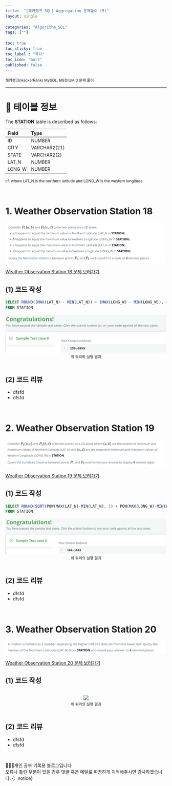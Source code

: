 ```yaml
---
title:  "[해커랭크 SQL] Aggregation 문제풀이 (5)"
layout: single

categories: "Algorithm_SQL"
tags: [""]

toc: true
toc_sticky: true
toc_label : "목차"
toc_icon: "bars"
published: false
---
```


<small>해커랭크(HackerRank) MySQL, MEDIUM 3 문제 풀이</small>

***

# 📍 테이블 정보
The **STATION** table is described as follows:

| Field | Type |
|:-------|:-----|
| ID | NUMBER |
| CITY | VARCHAR2(21) |
| STATE | VARCHAR2(2) |
| LAT_N | NUMBER |
| LONG_W | NUMBER |

<small>cf. where LAT_N is the northern latitude and LONG_W is the western longitude.</small>

<br>

# 1. Weather Observation Station 18

<div style="text-align : center;">
<img src="/assets/images/algorithm/hackerrank_15_1.png">
</div>

[Weather Observation Station 18 문제 보러가기](https://www.hackerrank.com/challenges/weather-observation-station-18/problem?isFullScreen=true)

## (1) 코드 작성
```sql
SELECT ROUND((MAX(LAT_N) - MIN(LAT_N)) + (MAX(LONG_W) - MIN(LONG_W)), 4)
FROM STATION
```

<div style="text-align : center;">
<img src="/assets/images/algorithm/hackerrank_15_2.png">
</div>
<center><small>위 쿼리의 실행 결과</small></center>

<br>

## (2) 코드 리뷰
- dfsfd
- dfsfd

<br>

# 2. Weather Observation Station 19

<div style="text-align : center;">
<img src="/assets/images/algorithm/hackerrank_15_3.png">
</div>

[Weather Observation Station 19 문제 보러가기](https://www.hackerrank.com/challenges/weather-observation-station-19/problem?isFullScreen=true)

## (1) 코드 작성
```sql
SELECT ROUND(SQRT(POW(MAX(LAT_N)-MIN(LAT_N), 2) + POW(MAX(LONG_W)-MIN(LONG_W), 2)), 4)
FROM STATION
```

<div style="text-align : center;">
<img src="/assets/images/algorithm/hackerrank_15_4.png">
</div>
<center><small>위 쿼리의 실행 결과</small></center>

<br>

## (2) 코드 리뷰
- dfsfd
- dfsfd

<br>

# 3. Weather Observation Station 20

<div style="text-align : center;">
<img src="/assets/images/algorithm/hackerrank_15_5.png">
</div>

[Weather Observation Station 20 문제 보러가기](https://www.hackerrank.com/challenges/weather-observation-station-20/problem?isFullScreen=true)

## (1) 코드 작성
```sql

```

<div style="text-align : center;">
<img src="/assets/images/algorithm/hackerrank_15_6.png">
</div>
<center><small>위 쿼리의 실행 결과</small></center>

<br>

## (2) 코드 리뷰
- dfsfd
- dfsfd

<br>

👩🏻‍💻개인 공부 기록용 블로그입니다
<br>오류나 틀린 부분이 있을 경우 댓글 혹은 메일로 따끔하게 지적해주시면 감사하겠습니다.
{: .notice}